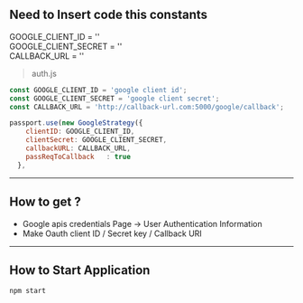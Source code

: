 

## Need to Insert code this constants  

GOOGLE_CLIENT_ID = ''  
GOOGLE_CLIENT_SECRET = ''  
CALLBACK_URL = ''  

  
> auth.js
```javascript
const GOOGLE_CLIENT_ID = 'google client id';
const GOOGLE_CLIENT_SECRET = 'google client secret';
const CALLBACK_URL = 'http://callback-url.com:5000/google/callback';

passport.use(new GoogleStrategy({
    clientID: GOOGLE_CLIENT_ID,
    clientSecret: GOOGLE_CLIENT_SECRET,
    callbackURL: CALLBACK_URL,
    passReqToCallback   : true
  },
```

---

## How to get ?  

- Google apis credentials Page ->  User Authentication Information  
- Make Oauth client ID / Secret key / Callback URI

---

## How to Start Application  
```
npm start
```
